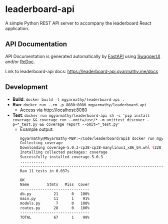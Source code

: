 # leaderboard-api

A simple Python REST API server to accompany the leaderboard React application.

## API Documentation

API Documentation is generated automatically by [FastAPI](https://github.com/tiangolo/fastapi) using [SwaggerUI](https://github.com/swagger-api/swagger-ui) and/or [ReDoc](https://github.com/Rebilly/ReDoc).

Link to leaderboard-api docs: https://leaderboard-api.gyarmathy.me/docs

## Development

- **Build**: `docker build -t mgyarmathy/leaderboard-api .`
- **Run**: `docker run --rm -p 8080:8080 mgyarmathy/leaderboard-api`
    - Access via http://localhost:8080
- **Test**: `docker run mgyarmathy/leaderboard-api sh -c 'pip install coverage && coverage run --omit=/usr/* -m unittest discover -p=*_test.py && coverage report --omit=*_test.py'`
    - Example output:
        ```bash
        mgyarmathy@MGyarmathy-MBP:~/Code/leaderboard/api$ docker run mgyarmathy/leaderboard-api sh -c 'pip install coverage && coverage run --omit=/usr/* -m unittest discover -p=*_test.py && coverage report --omit=*_test.py'
        Collecting coverage
        Downloading coverage-5.0.3-cp38-cp38-manylinux1_x86_64.whl (228 kB)
        Installing collected packages: coverage
        Successfully installed coverage-5.0.3
        ...........
        ----------------------------------------------------------------------
        Ran 11 tests in 0.037s

        OK
        Name        Stmts   Miss  Cover
        -------------------------------
        db.py          21      0   100%
        main.py        11      1    91%
        models.py       7      0   100%
        routes.py      28      0   100%
        -------------------------------
        TOTAL          67      1    99%

        ```